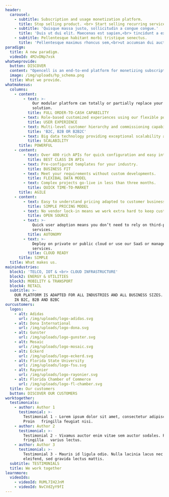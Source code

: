```yaml
---
header:
  carousel:
    - subtitle: Subscription and usage monetization platform.
      title: Stop selling product. <br> Start selling recurring services.
    - subtitle: 'Quisque massa justo, sollicitudin a congue congue.'
      title: 'Duis ut dui elit. Maecenas est sapien,<br> tincidunt a ex id.'
    - subtitle: Pellentesque habitant morbi tristique senectus.
      title: 'Pellentesque maximus rhoncus sem,<br>ut accumsan dui auctor nec.'
paradigm:
  title: A new paradigm.
  videoId: 4MJvDNp7xsk
whatweprovide:
  button: DISCOVER
  content: "Opencell is an end-to-end platform for monetizing subscription and usage-based revenue businesses.\r\n\n\r\n\nWe enable recurring revenue businesses to quickly launch new services, to monetize new revenue streams and deliver improved customer experiences."
  image: /img/uploads/hp_schema.png
  title: What we provide.
whatmakesus:
  columns:
    - content:
        - text: >-
            Our modular platform can totally or partially replace your existing
            solution.
          title: FULL ORDER-TO-CASH CAPABILITY
        - text: Role-based customized experiences using our flexible portal.
          title: USER EXPERIENCE
        - text: Multi-level customer hierarchy and commissioning capability.
          title: 'B2C, B2B OR B2B2C'
        - text: Big data technology providing exceptional scalability at low cost.
          title: SCALABILITY
      title: POWERFUL
    - content:
        - text: Over 400 rich APIs for quick configuration and easy integration.
          title: BEST CLASS IN APIs
        - text: Pre-configured templates for your industry.
          title: BUSINESS FIT
        - text: Meet your requirements without custom developments.
          title: FLEXIBAL DATA MODEL
        - text: Complex projects go-live in less than three months.
          title: QUICK TIME-TO-MARKET
      title: AGILE
    - content:
        - text: Easy to understand pricing adapted to customer business model.
          title: SIMPLE PRICING MODEL
        - text: No vendor lock-in means we work extra hard to keep customers happy.
          title: OPEN SOURCE
        - text: >-
            Quick user adoption means you don’t need to rely on third-party
            services.
          title: AUTONOMY
        - text: >-
            Deploy on private or public cloud or use our SaaS or managed hosting
            services.
          title: CLOUD READY
      title: SIMPLE
  title: What makes us.
mainindustries:
  block1: 'TELCO, IOT & <br> CLOUD INFRASTRUCTURE'
  block2: ENERGY & UTILITIES
  block3: MOBILITY & TRANSPORT
  block4: RETAIL
  subtitle: >-
    OUR PLATFORM IS ADAPTED FOR ALL INDUSTRIES AND ALL BUSINESS SIZES. IT WORKS
    IN B2C, B2B AND B2BC
ourcustomers:
  logos:
    - alt: Adidas
      url: /img/uploads/logo-adidas.svg
    - alt: Dona International
      url: /img/uploads/logo-dona.svg
    - alt: Gunster
      url: /img/uploads/logo-gunster.svg
    - alt: Mosaic
      url: /img/uploads/logo-mosaic.svg
    - alt: Eckerd
      url: /img/uploads/logo-eckerd.svg
    - alt: Florida State University
      url: /img/uploads/logo-fsu.svg
    - alt: Rayonier
      url: /img/uploads/logo-rayonier.svg
    - alt: Florida Chamber of Commerce
      url: /img/uploads/logo-fl-chamber.svg
  title: Our customers
  button: DISCOVER OUR CUSTOMERS
worktogether:
  testimonials:
    - author: Author 1
      testimonial: >-
        Testimonial 1 - Lorem ipsum dolor sit amet, consectetur adipiscing elit.
        Proin   fringilla feugiat nisi.
    - author: Author 2
      testimonial: >-
        Testimonial 2 - Vivamus auctor enim vitae sem auctor sodales. Proin
        fringilla   varius lectus.
    - author: Author 3
      testimonial: >-
        Testimonial 3 - Mauris id ligula odio. Nulla lacinia lacus nec ligula
        eleifend, sed gravida lectus mattis.
  subtitle: TESTIMONIALS
  title: We work together
learnmore:
  videoIds:
    - videoId: RUML7IH2JnM
    - videoId: NvCVdZyY9fI
---
```

